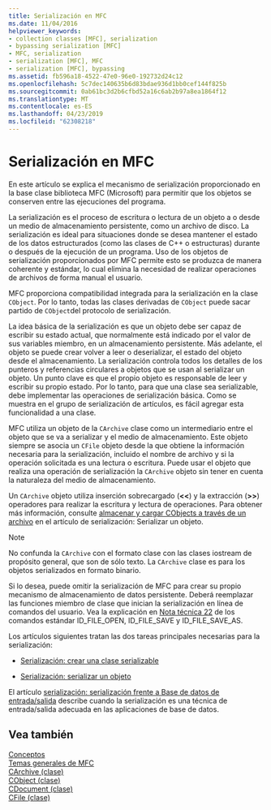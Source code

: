 ```yaml
---
title: Serialización en MFC
ms.date: 11/04/2016
helpviewer_keywords:
- collection classes [MFC], serialization
- bypassing serialization [MFC]
- MFC, serialization
- serialization [MFC], MFC
- serialization [MFC], bypassing
ms.assetid: fb596a18-4522-47e0-96e0-192732d24c12
ms.openlocfilehash: 5c7dec140635b6d83bdae936d1bb0cef144f825b
ms.sourcegitcommit: 0ab61bc3d2b6cfbd52a16c6ab2b97a8ea1864f12
ms.translationtype: MT
ms.contentlocale: es-ES
ms.lasthandoff: 04/23/2019
ms.locfileid: "62308218"
---
```

# <a name="serialization-in-mfc"></a>Serialización en MFC

En este artículo se explica el mecanismo de serialización proporcionado en la base clase biblioteca MFC (Microsoft) para permitir que los objetos se conserven entre las ejecuciones del programa.

La serialización es el proceso de escritura o lectura de un objeto a o desde un medio de almacenamiento persistente, como un archivo de disco. La serialización es ideal para situaciones donde se desea mantener el estado de los datos estructurados (como las clases de C++ o estructuras) durante o después de la ejecución de un programa. Uso de los objetos de serialización proporcionados por MFC permite esto se produzca de manera coherente y estándar, lo cual elimina la necesidad de realizar operaciones de archivos de forma manual el usuario.

MFC proporciona compatibilidad integrada para la serialización en la clase `CObject`. Por lo tanto, todas las clases derivadas de `CObject` puede sacar partido de `CObject`del protocolo de serialización.

La idea básica de la serialización es que un objeto debe ser capaz de escribir su estado actual, que normalmente está indicado por el valor de sus variables miembro, en un almacenamiento persistente. Más adelante, el objeto se puede crear volver a leer o deserializar, el estado del objeto desde el almacenamiento. La serialización controla todos los detalles de los punteros y referencias circulares a objetos que se usan al serializar un objeto. Un punto clave es que el propio objeto es responsable de leer y escribir su propio estado. Por lo tanto, para que una clase sea serializable, debe implementar las operaciones de serialización básica. Como se muestra en el grupo de serialización de artículos, es fácil agregar esta funcionalidad a una clase.

MFC utiliza un objeto de la `CArchive` clase como un intermediario entre el objeto que se va a serializar y el medio de almacenamiento. Este objeto siempre se asocia un `CFile` objeto desde la que obtiene la información necesaria para la serialización, incluido el nombre de archivo y si la operación solicitada es una lectura o escritura. Puede usar el objeto que realiza una operación de serialización la `CArchive` objeto sin tener en cuenta la naturaleza del medio de almacenamiento.

Un `CArchive` objeto utiliza inserción sobrecargado (**<\<**) y la extracción (**>>**) operadores para realizar la escritura y lectura de operaciones. Para obtener más información, consulte [almacenar y cargar CObjects a través de un archivo](../mfc/storing-and-loading-cobjects-via-an-archive.md) en el artículo de serialización: Serializar un objeto.

> [!NOTE]
>  No confunda la `CArchive` con el formato clase con las clases iostream de propósito general, que son de sólo texto. La `CArchive` clase es para los objetos serializados en formato binario.

Si lo desea, puede omitir la serialización de MFC para crear su propio mecanismo de almacenamiento de datos persistente. Deberá reemplazar las funciones miembro de clase que inician la serialización en línea de comandos del usuario. Vea la explicación en [Nota técnica 22](../mfc/tn022-standard-commands-implementation.md) de los comandos estándar ID_FILE_OPEN, ID_FILE_SAVE y ID_FILE_SAVE_AS.

Los artículos siguientes tratan las dos tareas principales necesarias para la serialización:

- [Serialización: crear una clase serializable](../mfc/serialization-making-a-serializable-class.md)

- [Serialización: serializar un objeto](../mfc/serialization-serializing-an-object.md)

El artículo [serialización: serialización frente a Base de datos de entrada/salida](../mfc/serialization-serialization-vs-database-input-output.md) describe cuando la serialización es una técnica de entrada/salida adecuada en las aplicaciones de base de datos.

## <a name="see-also"></a>Vea también

[Conceptos](../mfc/mfc-concepts.md)<br/>
[Temas generales de MFC](../mfc/general-mfc-topics.md)<br/>
[CArchive (clase)](../mfc/reference/carchive-class.md)<br/>
[CObject (clase)](../mfc/reference/cobject-class.md)<br/>
[CDocument (clase)](../mfc/reference/cdocument-class.md)<br/>
[CFile (clase)](../mfc/reference/cfile-class.md)
